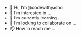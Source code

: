- 👋 Hi, I’m @codewithyasho
- 👀 I’m interested in ...
- 🌱 I’m currently learning ...
- 💞️ I’m looking to collaborate on ...
- 📫 How to reach me ...

<!---
codewithyasho/codewithyasho is a ✨ special ✨ repository because its `README.md` (this file) appears on your GitHub profile.
You can click the Preview link to take a look at your changes.
--->
